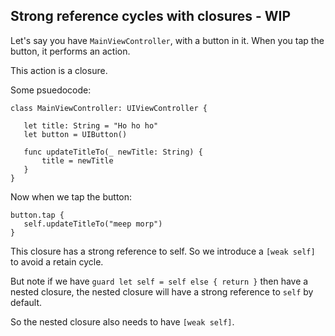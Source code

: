 ## Strong reference cycles with closures - WIP

Let's say you have `MainViewController`, with a button in it.
When you tap the button, it performs an action.

This action is a closure.


Some psuedocode:

```
class MainViewController: UIViewController {

   let title: String = "Ho ho ho"
   let button = UIButton()

   func updateTitleTo(_ newTitle: String) {
       title = newTitle
   }
}
```

Now when we tap the button:
```
button.tap {
   self.updateTitleTo("meep morp")
}
```

This closure has a strong reference to self.
So we introduce a `[weak self]` to avoid a retain cycle.

But note if we have `guard let self = self else { return }` then have a nested closure, the nested closure will have a strong reference to `self` by default.

So the nested closure also needs to have `[weak self]`.

